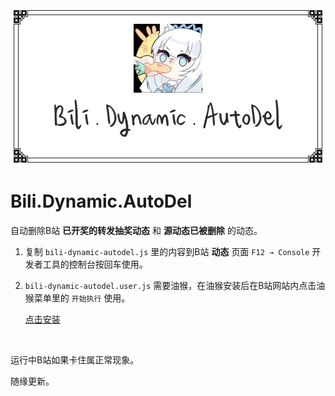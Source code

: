 <div align="center"><img src="./docs/banner.webp"/></div>

# Bili.Dynamic.AutoDel

自动删除B站 **已开奖的转发抽奖动态** 和 **源动态已被删除** 的动态。

1. 复制 `bili-dynamic-autodel.js` 里的内容到B站 **动态** 页面 `F12 → Console` 开发者工具的控制台按回车使用。

2. `bili-dynamic-autodel.user.js` 需要油猴，在油猴安装后在B站网站内点击油猴菜单里的 `开始执行` 使用。

   [点击安装](https://raw.githubusercontent.com/monSteRhhe/bilibili-dynamic-del/main/bili-dynamic-autodel.user.js)

​    

运行中B站如果卡住属正常现象。

随缘更新。

